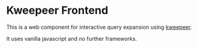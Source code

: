 # Kweepeer Frontend

This is a web component for interactive query expansion using [kweepeer](https://github.com/knaw-huc/kweepeer).

It uses vanilla javascript and no further frameworks.
